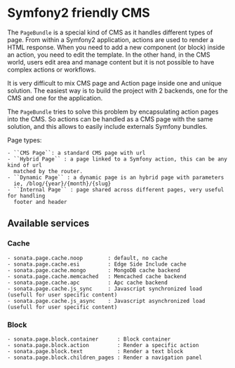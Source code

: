 # Symfony2 friendly CMS

The ``PageBundle`` is a special kind of CMS as it handles different types of page.
From within a Symfony2 application, actions are used to render a HTML response. When
you need to add a new component (or block) inside an action, you need to edit the
template. In the other hand, in the CMS world, users edit area and manage
content but it is not possible to have complex actions or workflows.

It is very difficult to mix CMS page and Action page inside one and unique solution. The
easiest way is to build the project with 2 backends, one for the CMS and one for
the application.

The ``PageBundle`` tries to solve this problem by encapsulating action pages into the CMS.
So actions can be handled as a CMS page with the same solution, and this allows
to easily include externals Symfony bundles.

Page types:

    - ``CMS Page``: a standard CMS page with url
    - ``Hybrid Page`` : a page linked to a Symfony action, this can be any kind of url
      matched by the router.
    - ``Dynamic Page`` : a dynamic page is an hybrid page with parameters
      ie, /blog/{year}/{month}/{slug}
    - ``Internal Page`` : page shared across different pages, very useful for handling
      footer and header


## Available services

### Cache

    - sonata.page.cache.noop        : default, no cache
    - sonata.page.cache.esi         : Edge Side Include cache
    - sonata.page.cache.mongo       : MongoDB cache backend
    - sonata.page.cache.memcached   : Memcached cache backend
    - sonata.page.cache.apc         : Apc cache backend
    - sonata.page.cache.js_sync     : Javascript synchronized load (usefull for user specific content)
    - sonata.page.cache.js_async    : Javascript asynchronized load (usefull for user specific content)

### Block

    - sonata.page.block.container      : Block container
    - sonata.page.block.action         : Render a specific action
    - sonata.page.block.text           : Render a text block
    - sonata.page.block.children_pages : Render a navigation panel
